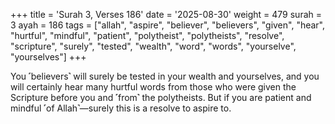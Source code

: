 +++
title = 'Surah 3, Verses 186'
date = '2025-08-30'
weight = 479
surah = 3
ayah = 186
tags = ["allah", "aspire", "believer", "believers", "given", "hear", "hurtful", "mindful", "patient", "polytheist", "polytheists", "resolve", "scripture", "surely", "tested", "wealth", "word", "words", "yourselve", "yourselves"]
+++

You ˹believers˺ will surely be tested in your wealth and yourselves, and you will certainly hear many hurtful words from those who were given the Scripture before you and ˹from˺ the polytheists. But if you are patient and mindful ˹of Allah˺—surely this is a resolve to aspire to.